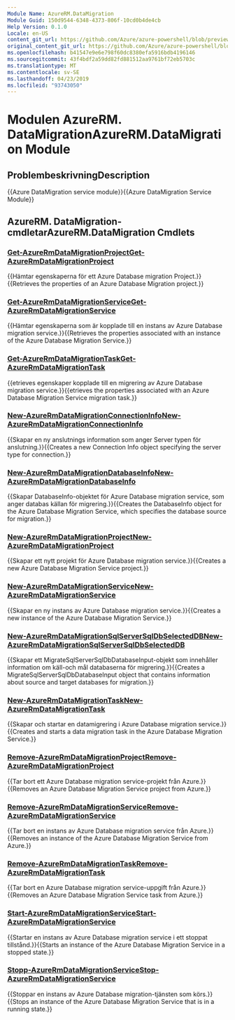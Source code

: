 ```yaml
---
Module Name: AzureRM.DataMigration
Module Guid: 150d9544-6348-4373-806f-10cd0b4de4cb
Help Version: 0.1.0
Locale: en-US
content_git_url: https://github.com/Azure/azure-powershell/blob/preview/src/ResourceManager/DataMigration/Commands.DataMigration/help/AzureRM.DataMigration.md
original_content_git_url: https://github.com/Azure/azure-powershell/blob/preview/src/ResourceManager/DataMigration/Commands.DataMigration/help/AzureRM.DataMigration.md
ms.openlocfilehash: b41547e9e6e798f60dc8380efa5916bdb4196146
ms.sourcegitcommit: 43f4bdf2a59dd82fd881512aa9761bf72eb5703c
ms.translationtype: MT
ms.contentlocale: sv-SE
ms.lasthandoff: 04/23/2019
ms.locfileid: "93743050"
---
```

# <span data-ttu-id="33d5c-101">Modulen AzureRM. DataMigration</span><span class="sxs-lookup"><span data-stu-id="33d5c-101">AzureRM.DataMigration Module</span></span>
## <span data-ttu-id="33d5c-102">Problembeskrivning</span><span class="sxs-lookup"><span data-stu-id="33d5c-102">Description</span></span>
<span data-ttu-id="33d5c-103">{{Azure DataMigration service module}}</span><span class="sxs-lookup"><span data-stu-id="33d5c-103">{{Azure DataMigration Service Module}}</span></span>

## <span data-ttu-id="33d5c-104">AzureRM. DataMigration-cmdletar</span><span class="sxs-lookup"><span data-stu-id="33d5c-104">AzureRM.DataMigration Cmdlets</span></span>
### [<span data-ttu-id="33d5c-105">Get-AzureRmDataMigrationProject</span><span class="sxs-lookup"><span data-stu-id="33d5c-105">Get-AzureRmDataMigrationProject</span></span>](Get-AzureRmDataMigrationProject.md)
<span data-ttu-id="33d5c-106">{{Hämtar egenskaperna för ett Azure Database migration Project.}}</span><span class="sxs-lookup"><span data-stu-id="33d5c-106">{{Retrieves the properties of an Azure Database Migration project.}}</span></span>

### [<span data-ttu-id="33d5c-107">Get-AzureRmDataMigrationService</span><span class="sxs-lookup"><span data-stu-id="33d5c-107">Get-AzureRmDataMigrationService</span></span>](Get-AzureRmDataMigrationService.md)
<span data-ttu-id="33d5c-108">{{Hämtar egenskaperna som är kopplade till en instans av Azure Database migration service.}}</span><span class="sxs-lookup"><span data-stu-id="33d5c-108">{{Retrieves the properties associated with an instance of the Azure Database Migration Service.}}</span></span>

### [<span data-ttu-id="33d5c-109">Get-AzureRmDataMigrationTask</span><span class="sxs-lookup"><span data-stu-id="33d5c-109">Get-AzureRmDataMigrationTask</span></span>](Get-AzureRmDataMigrationTask.md)
<span data-ttu-id="33d5c-110">{{etrieves egenskaper kopplade till en migrering av Azure Database migration service.}}</span><span class="sxs-lookup"><span data-stu-id="33d5c-110">{{etrieves the properties associated with an Azure Database Migration Service migration task.}}</span></span>

### [<span data-ttu-id="33d5c-111">New-AzureRmDataMigrationConnectionInfo</span><span class="sxs-lookup"><span data-stu-id="33d5c-111">New-AzureRmDataMigrationConnectionInfo</span></span>](New-AzureRmDataMigrationConnectionInfo.md)
<span data-ttu-id="33d5c-112">{{Skapar en ny anslutnings information som anger Server typen för anslutning.}}</span><span class="sxs-lookup"><span data-stu-id="33d5c-112">{{Creates a new Connection Info object specifying the server type for connection.}}</span></span>

### [<span data-ttu-id="33d5c-113">New-AzureRmDataMigrationDatabaseInfo</span><span class="sxs-lookup"><span data-stu-id="33d5c-113">New-AzureRmDataMigrationDatabaseInfo</span></span>](New-AzureRmDataMigrationDatabaseInfo.md)
<span data-ttu-id="33d5c-114">{{Skapar DatabaseInfo-objektet för Azure Database migration service, som anger databas källan för migrering.}}</span><span class="sxs-lookup"><span data-stu-id="33d5c-114">{{Creates the DatabaseInfo object for the Azure Database Migration Service, which specifies the database source for migration.}}</span></span>

### [<span data-ttu-id="33d5c-115">New-AzureRmDataMigrationProject</span><span class="sxs-lookup"><span data-stu-id="33d5c-115">New-AzureRmDataMigrationProject</span></span>](New-AzureRmDataMigrationProject.md)
<span data-ttu-id="33d5c-116">{{Skapar ett nytt projekt för Azure Database migration service.}}</span><span class="sxs-lookup"><span data-stu-id="33d5c-116">{{Creates a new Azure Database Migration Service project.}}</span></span>

### [<span data-ttu-id="33d5c-117">New-AzureRmDataMigrationService</span><span class="sxs-lookup"><span data-stu-id="33d5c-117">New-AzureRmDataMigrationService</span></span>](New-AzureRmDataMigrationService.md)
<span data-ttu-id="33d5c-118">{{Skapar en ny instans av Azure Database migration service.}}</span><span class="sxs-lookup"><span data-stu-id="33d5c-118">{{Creates a new instance of the Azure Database Migration Service.}}</span></span>

### [<span data-ttu-id="33d5c-119">New-AzureRmDataMigrationSqlServerSqlDbSelectedDB</span><span class="sxs-lookup"><span data-stu-id="33d5c-119">New-AzureRmDataMigrationSqlServerSqlDbSelectedDB</span></span>](New-AzureRmDataMigrationSqlServerSqlDbSelectedDB.md)
<span data-ttu-id="33d5c-120">{{Skapar ett MigrateSqlServerSqlDbDatabaseInput-objekt som innehåller information om käll-och mål databaserna för migrering.}}</span><span class="sxs-lookup"><span data-stu-id="33d5c-120">{{Creates a MigrateSqlServerSqlDbDatabaseInput object that contains information about source and target databases for migration.}}</span></span>

### [<span data-ttu-id="33d5c-121">New-AzureRmDataMigrationTask</span><span class="sxs-lookup"><span data-stu-id="33d5c-121">New-AzureRmDataMigrationTask</span></span>](New-AzureRmDataMigrationTask.md)
<span data-ttu-id="33d5c-122">{{Skapar och startar en datamigrering i Azure Database migration service.}}</span><span class="sxs-lookup"><span data-stu-id="33d5c-122">{{Creates and starts a data migration task in the Azure Database Migration Service.}}</span></span>

### [<span data-ttu-id="33d5c-123">Remove-AzureRmDataMigrationProject</span><span class="sxs-lookup"><span data-stu-id="33d5c-123">Remove-AzureRmDataMigrationProject</span></span>](Remove-AzureRmDataMigrationProject.md)
<span data-ttu-id="33d5c-124">{{Tar bort ett Azure Database migration service-projekt från Azure.}}</span><span class="sxs-lookup"><span data-stu-id="33d5c-124">{{Removes an Azure Database Migration Service project from Azure.}}</span></span>

### [<span data-ttu-id="33d5c-125">Remove-AzureRmDataMigrationService</span><span class="sxs-lookup"><span data-stu-id="33d5c-125">Remove-AzureRmDataMigrationService</span></span>](Remove-AzureRmDataMigrationService.md)
<span data-ttu-id="33d5c-126">{{Tar bort en instans av Azure Database migration service från Azure.}}</span><span class="sxs-lookup"><span data-stu-id="33d5c-126">{{Removes an instance of the Azure Database Migration Service from Azure.}}</span></span>

### [<span data-ttu-id="33d5c-127">Remove-AzureRmDataMigrationTask</span><span class="sxs-lookup"><span data-stu-id="33d5c-127">Remove-AzureRmDataMigrationTask</span></span>](Remove-AzureRmDataMigrationTask.md)
<span data-ttu-id="33d5c-128">{{Tar bort en Azure Database migration service-uppgift från Azure.}}</span><span class="sxs-lookup"><span data-stu-id="33d5c-128">{{Removes an Azure Database Migration Service task from Azure.}}</span></span>

### [<span data-ttu-id="33d5c-129">Start-AzureRmDataMigrationService</span><span class="sxs-lookup"><span data-stu-id="33d5c-129">Start-AzureRmDataMigrationService</span></span>](Start-AzureRmDataMigrationService.md)
<span data-ttu-id="33d5c-130">{{Startar en instans av Azure Database migration service i ett stoppat tillstånd.}}</span><span class="sxs-lookup"><span data-stu-id="33d5c-130">{{Starts an instance of the Azure Database Migration Service in a stopped state.}}</span></span>

### [<span data-ttu-id="33d5c-131">Stopp-AzureRmDataMigrationService</span><span class="sxs-lookup"><span data-stu-id="33d5c-131">Stop-AzureRmDataMigrationService</span></span>](Stop-AzureRmDataMigrationService.md)
<span data-ttu-id="33d5c-132">{{Stoppar en instans av Azure Database migration-tjänsten som körs.}}</span><span class="sxs-lookup"><span data-stu-id="33d5c-132">{{Stops an instance of the Azure Database Migration Service that is in a running state.}}</span></span>

